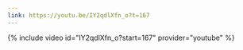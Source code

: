 ```yaml
---
link: https://youtu.be/IY2qdlXfn_o?t=167
---
```

{% include video id="IY2qdlXfn_o?start=167" provider="youtube" %}
